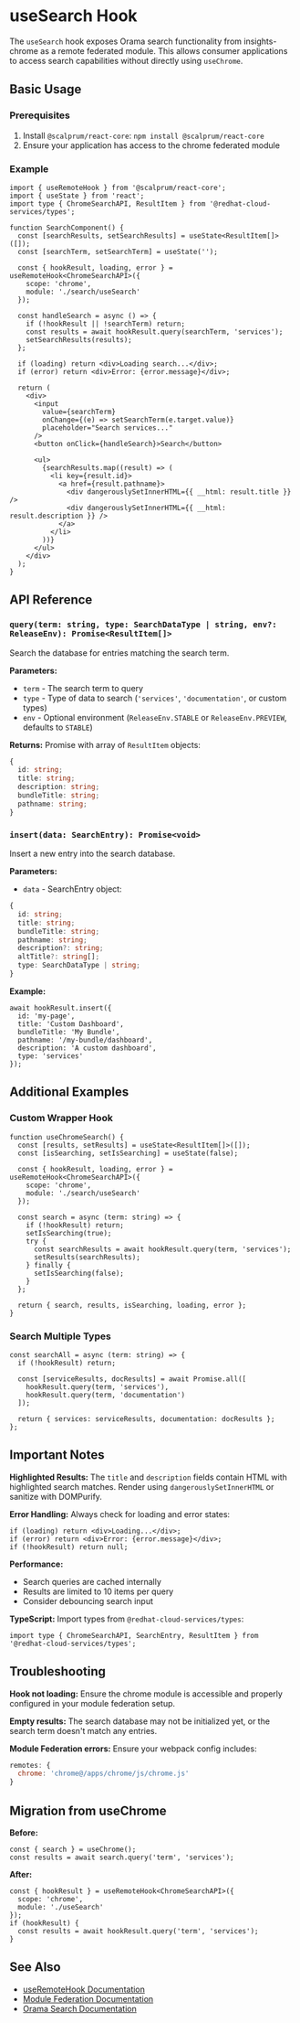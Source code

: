 # useSearch Hook

The `useSearch` hook exposes Orama search functionality from insights-chrome as a remote federated module. This allows consumer applications to access search capabilities without directly using `useChrome`.

## Basic Usage

### Prerequisites

1. Install `@scalprum/react-core`: `npm install @scalprum/react-core`
2. Ensure your application has access to the chrome federated module

### Example

```tsx
import { useRemoteHook } from '@scalprum/react-core';
import { useState } from 'react';
import type { ChromeSearchAPI, ResultItem } from '@redhat-cloud-services/types';

function SearchComponent() {
  const [searchResults, setSearchResults] = useState<ResultItem[]>([]);
  const [searchTerm, setSearchTerm] = useState('');

  const { hookResult, loading, error } = useRemoteHook<ChromeSearchAPI>({
    scope: 'chrome',
    module: './search/useSearch'
  });

  const handleSearch = async () => {
    if (!hookResult || !searchTerm) return;
    const results = await hookResult.query(searchTerm, 'services');
    setSearchResults(results);
  };

  if (loading) return <div>Loading search...</div>;
  if (error) return <div>Error: {error.message}</div>;

  return (
    <div>
      <input
        value={searchTerm}
        onChange={(e) => setSearchTerm(e.target.value)}
        placeholder="Search services..."
      />
      <button onClick={handleSearch}>Search</button>
      
      <ul>
        {searchResults.map((result) => (
          <li key={result.id}>
            <a href={result.pathname}>
              <div dangerouslySetInnerHTML={{ __html: result.title }} />
              <div dangerouslySetInnerHTML={{ __html: result.description }} />
            </a>
          </li>
        ))}
      </ul>
    </div>
  );
}
```

## API Reference

### `query(term: string, type: SearchDataType | string, env?: ReleaseEnv): Promise<ResultItem[]>`

Search the database for entries matching the search term.

**Parameters:**
- `term` - The search term to query
- `type` - Type of data to search (`'services'`, `'documentation'`, or custom types)
- `env` - Optional environment (`ReleaseEnv.STABLE` or `ReleaseEnv.PREVIEW`, defaults to `STABLE`)

**Returns:** Promise with array of `ResultItem` objects:
```typescript
{
  id: string;
  title: string;        
  description: string;  
  bundleTitle: string;
  pathname: string;
}
```

### `insert(data: SearchEntry): Promise<void>`

Insert a new entry into the search database.

**Parameters:**
- `data` - SearchEntry object:
```typescript
{
  id: string;
  title: string;
  bundleTitle: string;
  pathname: string;
  description?: string;
  altTitle?: string[];
  type: SearchDataType | string;
}
```

**Example:**
```tsx
await hookResult.insert({
  id: 'my-page',
  title: 'Custom Dashboard',
  bundleTitle: 'My Bundle',
  pathname: '/my-bundle/dashboard',
  description: 'A custom dashboard',
  type: 'services'
});
```

## Additional Examples

### Custom Wrapper Hook

```tsx
function useChromeSearch() {
  const [results, setResults] = useState<ResultItem[]>([]);
  const [isSearching, setIsSearching] = useState(false);

  const { hookResult, loading, error } = useRemoteHook<ChromeSearchAPI>({
    scope: 'chrome',
    module: './search/useSearch'
  });

  const search = async (term: string) => {
    if (!hookResult) return;
    setIsSearching(true);
    try {
      const searchResults = await hookResult.query(term, 'services');
      setResults(searchResults);
    } finally {
      setIsSearching(false);
    }
  };

  return { search, results, isSearching, loading, error };
}
```

### Search Multiple Types

```tsx
const searchAll = async (term: string) => {
  if (!hookResult) return;
  
  const [serviceResults, docResults] = await Promise.all([
    hookResult.query(term, 'services'),
    hookResult.query(term, 'documentation')
  ]);

  return { services: serviceResults, documentation: docResults };
};
```

## Important Notes

**Highlighted Results:** The `title` and `description` fields contain HTML with highlighted search matches. Render using `dangerouslySetInnerHTML` or sanitize with DOMPurify.

**Error Handling:** Always check for loading and error states:
```tsx
if (loading) return <div>Loading...</div>;
if (error) return <div>Error: {error.message}</div>;
if (!hookResult) return null;
```

**Performance:**
- Search queries are cached internally
- Results are limited to 10 items per query
- Consider debouncing search input

**TypeScript:** Import types from `@redhat-cloud-services/types`:
```tsx
import type { ChromeSearchAPI, SearchEntry, ResultItem } from '@redhat-cloud-services/types';
```

## Troubleshooting

**Hook not loading:** Ensure the chrome module is accessible and properly configured in your module federation setup.

**Empty results:** The search database may not be initialized yet, or the search term doesn't match any entries.

**Module Federation errors:** Ensure your webpack config includes:
```javascript
remotes: {
  chrome: 'chrome@/apps/chrome/js/chrome.js'
}
```

## Migration from useChrome

**Before:**
```tsx
const { search } = useChrome();
const results = await search.query('term', 'services');
```

**After:**
```tsx
const { hookResult } = useRemoteHook<ChromeSearchAPI>({
  scope: 'chrome',
  module: './useSearch'
});
if (hookResult) {
  const results = await hookResult.query('term', 'services');
}
```

## See Also

- [useRemoteHook Documentation](https://github.com/scalprum/scaffolding/blob/main/packages/react-core/docs/use-remote-hook.md)
- [Module Federation Documentation](https://webpack.js.org/concepts/module-federation/)
- [Orama Search Documentation](https://docs.oramasearch.com/)
